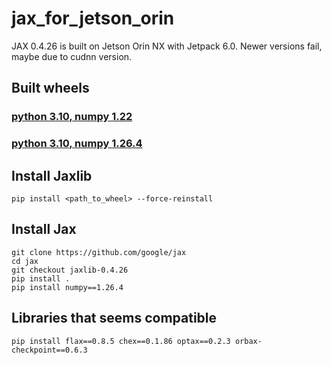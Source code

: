 # jax_for_jetson_orin

JAX 0.4.26 is built on Jetson Orin NX with Jetpack 6.0. Newer versions fail, maybe due to cudnn version.

## Built wheels
### [python 3.10, numpy 1.22](https://drive.google.com/file/d/1a63g4pEbtcAZXusio99A_nzoIwKK-LJF/view?usp=sharing)
### [python 3.10, numpy 1.26.4](https://drive.google.com/file/d/1kaLXBcUPg99orAJQ09XOZ5RtRFtAd7oL/view?usp=sharing)

## Install Jaxlib
```
pip install <path_to_wheel> --force-reinstall
```

## Install Jax
```
git clone https://github.com/google/jax
cd jax
git checkout jaxlib-0.4.26
pip install .
pip install numpy==1.26.4
```

## Libraries that seems compatible
```
pip install flax==0.8.5 chex==0.1.86 optax==0.2.3 orbax-checkpoint==0.6.3
```
